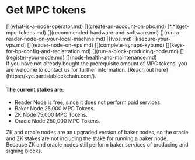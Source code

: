 # Get MPC tokens
<div class="dot-navigation" markdown>
   [](what-is-a-node-operator.md)
   [](create-an-account-on-pbc.md)
   [*.*](get-mpc-tokens.md)
   [](recommended-hardware-and-software.md)
   [](run-a-reader-node-on-your-local-machine.md)
   [](vps.md)
   [](secure-your-vps.md)
   [](reader-node-on-vps.md)
   [](complete-synaps-kyb.md)
   [](keys-for-bp-config-and-registration.md)
   [](run-a-block-producing-node.md)
   [](register-your-node.md)
   [](node-health-and-maintenance.md)
</div>
If you have not already bought the prerequisite amount of MPC tokens, you are welcome to contact us for further information. [Reach out here](https://kyc.partisiablockchain.com/).

#### The current stakes are:

- Reader Node is free, since it does not perform paid services.
- Baker Node 25,000 MPC Tokens.
- ZK Node 75,000 MPC Tokens.
- Oracle Node 250,000 MPC Tokens.

ZK and oracle nodes are an upgraded version of baker nodes, so the oracle and ZK stakes are not including the stake for running a baker node.
Because ZK and oracle nodes still perform baker services of producing and signing blocks.